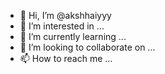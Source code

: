 - 👋 Hi, I’m @akshhaiyyy
- 👀 I’m interested in ...
- 🌱 I’m currently learning ...
- 💞️ I’m looking to collaborate on ...
- 📫 How to reach me ...

<!---
akshhaiyyy/akshhaiyyy is a ✨ special ✨ repository because its `README.md` (this file) appears on your GitHub profile.
You can click the Preview link to take a look at your changes.
--->
